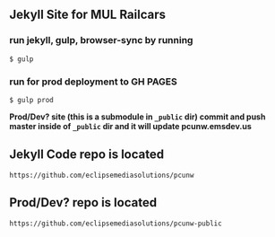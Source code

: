
## Jekyll Site for MUL Railcars

### run jekyll, gulp, browser-sync by running

``$ gulp``

### run for prod deployment to GH PAGES
``$ gulp prod``

__Prod/Dev? site (this is a submodule in ``_public`` dir) commit and push master inside of ``_public`` dir and it will update pcunw.emsdev.us__

## Jekyll Code repo is located 

```https://github.com/eclipsemediasolutions/pcunw```


## Prod/Dev? repo is located 

```https://github.com/eclipsemediasolutions/pcunw-public```


